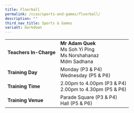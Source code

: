 ```yaml
---
title: Floorball
permalink: /ccas/sports-and-games/floorball/
description: ""
third_nav_title: Sports & Games
variant: markdown
---
```

| | |
| --- | ---|
| **Teachers In-Charge** |**Mr Adam Quek**<br>Ms Soh Yi Ping<br>Ms Norshahanaz<br>Mdm Sadhana
|**Training Day**|Monday (P3 &amp; P4)<br> Wednesday (P5 &amp; P6)
|**Training Time**|2.00pm to 4.00pm (P3 &amp; P4) <br> 2.00pm to 4.30pm (P5 &amp; P6)
|**Training Venue**|Parade Square (P3 &amp; P4) <br> Hall (P5 &amp; P6)